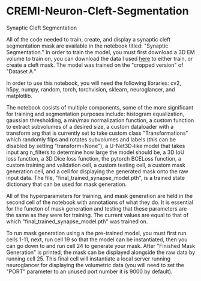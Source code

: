 # CREMI-Neuron-Cleft-Segmentation
Synaptic Cleft Segmentation


All of the code needed to train, create, and display a synaptic cleft segmentation mask are available in the notebook titled: "Synaptic Segmentation." In order to train the model, you must first download a 3D EM volume to train on, you can download the data I used [here](https://cremi.org/data/) to either train, or create a cleft mask. The model was trained on the "cropped version" of "Dataset A."

In order to use this notebook, you will need the following libraries: cv2, h5py, numpy, random, torch, torchvision, sklearn, neuroglancer, and matplotlib.

The notebook cosists of multiple components, some of the more significant for training and segmentation purposes include: histogram equalization, gaussian thresholding, a min/max normalization function, a custom function to extract subvolumes of a desired size, a custom dataloader with a transform arg that is currently set to take custom class "Transformations" which randomly flips and rotates subvolumes and labels (this can be disabled by setting "transform=None"), a U-Net3D-like model that takes input arg n_filters to determine how large the model should be, a 3D IoU loss function, a 3D Dice loss function, the pytorch BCELoss function, a custom training and validation cell, a custom testing cell, a custom mask generation cell, and a cell for displaying the generated mask onto the raw input data. The file, "final_trained_synapse_model.pth", is a trained state dictionary that can be used for mask generation.

All of the hyperparameters for training, and mask generation are held in the second cell of the notebook with annotations of what they do. It is essential for the functon of mask generation and testing that these parameters are the same as they were for training. The current values are equal to that of which "final_trained_synapse_model.pth" was trained on.

To run mask generation using a the pre-trained model, you must first run cells 1-11, next, run cell 19 so that the model can be instantiated, then you can go down to and run cell 24 to generate your mask. After "Finished Mask Generation" is printed, the mask can be displayed alongside the raw data by running cell 25. This final cell will instantiate a local server running neuroglancer for displaying the volumetric data (you will need to set the "PORT" parameter to an unused port number it is 9000 by default).
